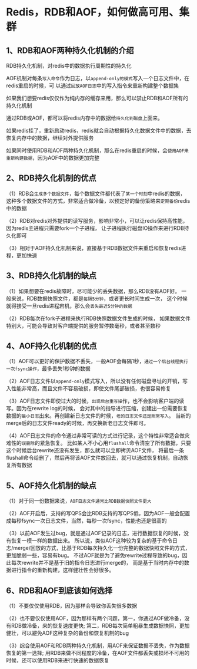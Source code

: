 

# Redis，RDB和AOF，如何做高可用、集群

## 1、RDB和AOF两种持久化机制的介绍

RDB持久化机制，对redis中的数据执行周期性的持久化

AOF机制对每条`写入命令`作为日志，以`append-only的模式`写入一个日志文件中，在redis重启的时候，可
以通过`回放AOF日志`中的写入指令来重新构建整个数据集

如果我们想要redis仅仅作为纯内存的缓存来用，那么可以禁止RDB和AOF所有的持久化机制

通过RDB或AOF，都可以将redis内存中的数据给`持久化到磁盘`上面来。

如果redis挂了，重新启动redis，redis就会自动根据持久化数据文件中的数据，去恢复内存中的数据，继续对外提供服务

如果同时使用RDB和AOF两种持久化机制，那么在redis重启的时候，会`使用AOF来重新构建数据`，因为AOF中的数据更加完整

## 2、RDB持久化机制的优点

（1）RDB会`生成多个数据文件`，每个数据文件都代表了`某一个时刻`中redis的数据，
这种多个数据文件的方式，非常适合做冷备，以预定好的备份策略来`定期备份`redis中的数据

（2）RDB对redis对外提供的读写服务，影响非常小，可以让redis保持高性能，因为redis主进程只需要fork一个子进程，
让子进程执行磁盘IO操作来进行RDB持久化即可

（3）相对于AOF持久化机制来说，直接基于RDB数据文件来重启和恢复redis进程，更加快速


## 3、RDB持久化机制的缺点

（1）如果想要在redis故障时，尽可能少的丢失数据，那么RDB没有AOF好。
一般来说，RDB数据快照文件，都是`每隔5分钟`，或者更长时间生成一次，
这个时候就得接受一旦redis进程宕机，那么会`丢失最近5分钟的数据`

（2）RDB每次在fork子进程来执行RDB快照数据文件生成的时候，
如果数据文件特别大，可能会导致对客户端提供的服务暂停数毫秒，或者甚至数秒

## 4、AOF持久化机制的优点

（1）AOF可以更好的保护数据不丢失，一般AOF会每隔1秒，`通过一个后台线程执行一次fsync操作`，最多丢失1秒钟的数据

（2）AOF日志文件以`append-only`模式写入，所以没有任何磁盘寻址的开销，写入性能非常高，而且文件不容易破损，即使文件尾部破损，也很容易修复

（3）AOF日志文件即使过大的时候，`出现后台重写操`作，也不会影响客户端的读写。因为在rewrite log的时候，
会对其中的指导进行压缩，创建出一份需要恢复数据的`最小日志`出来。再创建新日志文件的时候，`老的日志文件还是照常写入`。
当新的merge后的日志文件ready的时候，再交换新老日志文件即可。

（4）AOF日志文件的命令通过非常可读的方式进行记录，这个特性非常适合做灾难性的`误删除`的紧急恢复。
比如某人不小心用`flushall`命令清空了所有数据，只要这个时候后台rewrite还没有发生，那么就可以立即拷贝AOF文件，
将最后一条flushall命令给删了，然后再将该AOF文件放回去，就可以通过恢复机制，自动恢复所有数据


## 5、AOF持久化机制的缺点

（1）对于同一份数据来说，`AOF日志文件通常比RDB数据快照文件更大`

（2）AOF开启后，支持的写QPS会比RDB支持的写QPS低，因为AOF一般会配置成每秒fsync一次日志文件，当然，每秒一次fsync，性能也还是很高的

（3）以前AOF发生过bug，就是通过AOF记录的日志，进行数据恢复的时候，没有恢复一模一样的数据出来。
所以说，类似AOF这种较为复杂的基于命令日志/merge/回放的方式，比基于RDB每次持久化一份完整的数据快照文件的方式，更加脆弱一些，容易有bug。
不过AOF就是为了避免rewrite过程导致的bug，因此每次rewrite并不是基于旧的指令日志进行merge的，
而是基于当时内存中的数据进行指令的重新构建，这样健壮性会好很多。


## 6、RDB和AOF到底该如何选择

（1）不要仅仅使用RDB，因为那样会导致你丢失很多数据

（2）也不要仅仅使用AOF，因为那样有两个问题，第一，你通过AOF做冷备，没有RDB做冷备，来的恢复速度更快; 第二，RDB每次简单粗暴生成数据快照，更加健壮，可以避免AOF这种复杂的备份和恢复机制的bug

（3）综合使用AOF和RDB两种持久化机制，用AOF来保证数据不丢失，作为数据恢复的第一选择; 用RDB来做不同程度的冷备，在AOF文件都丢失或损坏不可用的时候，还可以使用RDB来进行快速的数据恢复


